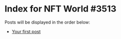 # Index for NFT World #3513
Posts will be displayed in the order below:

- [Your first post](./001-first.md)

